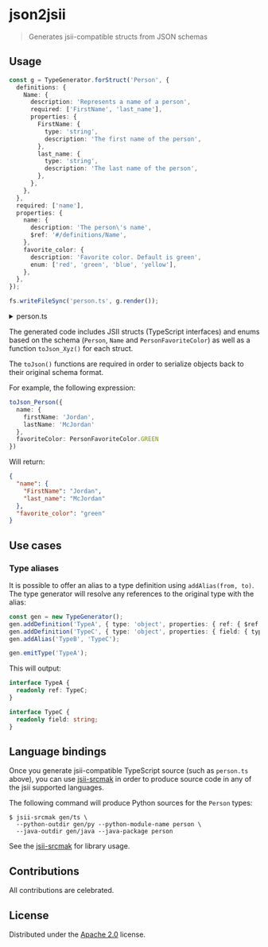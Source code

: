 # json2jsii

> Generates jsii-compatible structs from JSON schemas

## Usage

```ts
const g = TypeGenerator.forStruct('Person', {
  definitions: {
    Name: {
      description: 'Represents a name of a person',
      required: ['FirstName', 'last_name'],
      properties: {
        FirstName: {
          type: 'string',
          description: 'The first name of the person',
        },
        last_name: {
          type: 'string',
          description: 'The last name of the person',
        },
      },
    },
  },
  required: ['name'],
  properties: {
    name: {
      description: 'The person\'s name',
      $ref: '#/definitions/Name',
    },
    favorite_color: {
      description: 'Favorite color. Default is green',
      enum: ['red', 'green', 'blue', 'yellow'],
    },
  },
});

fs.writeFileSync('person.ts', g.render());
```

<details>
<summary>person.ts</summary>

```ts
/**
 * @schema Person
 */
export interface Person {
  /**
   * The person's name
   *
   * @schema Person#name
   */
  readonly name: Name;

  /**
   * Favorite color. Default is green
   *
   * @default green
   * @schema Person#favorite_color
   */
  readonly favoriteColor?: PersonFavoriteColor;

}

/**
 * Converts an object of type 'Person' to JSON representation.
 */
/* eslint-disable max-len, quote-props */
export function toJson_Person(obj: Person | undefined): Record<string, any> | undefined {
  if (obj === undefined) { return undefined; }
  const result = {
    'name': toJson_Name(obj.name),
    'favorite_color': obj.favoriteColor,
  };
  // filter undefined values
  return Object.entries(result).reduce((r, i) => (i[1] === undefined) ? r : ({ ...r, [i[0]]: i[1] }), {});
}
/* eslint-enable max-len, quote-props */

/**
 * Represents a name of a person
 *
 * @schema Name
 */
export interface Name {
  /**
   * The first name of the person
   *
   * @schema Name#FirstName
   */
  readonly firstName: string;

  /**
   * The last name of the person
   *
   * @schema Name#last_name
   */
  readonly lastName: string;

}

/**
 * Converts an object of type 'Name' to JSON representation.
 */
/* eslint-disable max-len, quote-props */
export function toJson_Name(obj: Name | undefined): Record<string, any> | undefined {
  if (obj === undefined) { return undefined; }
  const result = {
    'FirstName': obj.firstName,
    'last_name': obj.lastName,
  };
  // filter undefined values
  return Object.entries(result).reduce((r, i) => (i[1] === undefined) ? r : ({ ...r, [i[0]]: i[1] }), {});
}
/* eslint-enable max-len, quote-props */

/**
 * Favorite color. Default is green
 *
 * @default green
 * @schema PersonFavoriteColor
 */
export enum PersonFavoriteColor {
  /** red */
  RED = 'red',
  /** green */
  GREEN = 'green',
  /** blue */
  BLUE = 'blue',
  /** yellow */
  YELLOW = 'yellow',
}
```

</details>

The generated code includes JSII structs (TypeScript interfaces) and enums based
on the schema (`Person`, `Name` and `PersonFavoriteColor`) as well as a function
`toJson_Xyz()` for each struct.

The `toJson()` functions are required in order to serialize objects back to their
original schema format.

For example, the following expression:

```ts
toJson_Person({
  name: {
    firstName: 'Jordan',
    lastName: 'McJordan'
  },
  favoriteColor: PersonFavoriteColor.GREEN
})
```

Will return:

```json
{
  "name": {
    "FirstName": "Jordan",
    "last_name": "McJordan"
  },
  "favorite_color": "green"
}
```

## Use cases

### Type aliases

It is possible to offer an alias to a type definition using `addAlias(from,
to)`. The type generator will resolve any references to the original type with
the alias:

```ts
const gen = new TypeGenerator();
gen.addDefinition('TypeA', { type: 'object', properties: { ref: { $ref: '#/definitions/TypeB' } } } );
gen.addDefinition('TypeC', { type: 'object', properties: { field: { type: 'string' } } });
gen.addAlias('TypeB', 'TypeC');

gen.emitType('TypeA');
```

This will output:

```ts
interface TypeA {
  readonly ref: TypeC;
}

interface TypeC {
  readonly field: string;
}
```

## Language bindings

Once you generate jsii-compatible TypeScript source (such as `person.ts` above),
you can use [jsii-srcmak](https://github.com/eladb/jsii-srcmak) in order to
produce source code in any of the jsii supported languages.

The following command will produce Python sources for the `Person` types:

```shell
$ jsii-srcmak gen/ts \
  --python-outdir gen/py --python-module-name person \
  --java-outdir gen/java --java-package person
```

See the [jsii-srcmak](https://github.com/eladb/jsii-srcmak) for library usage.

## Contributions

All contributions are celebrated.

## License

Distributed under the [Apache 2.0](./LICENSE) license.

